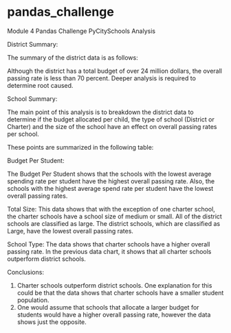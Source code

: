 # pandas_challenge
Module 4 Pandas Challenge
PyCitySchools Analysis

District Summary:
 
The summary of the district data is as follows:
 


Although the district has a total budget of over 24 million dollars, the overall passing rate is less than 70 percent. Deeper analysis is required to determine root caused.

School Summary:

The main point of this analysis is to breakdown the district data to determine if the budget allocated per child, the type of school (District or Charter) and the size of the school have an effect on overall passing rates per school.

These points are summarized in the following table:

 


Budget Per Student:

The Budget Per Student shows that the schools with the lowest average spending rate per student have the highest overall passing rate. Also, the schools with the highest average spend rate per student have the lowest overall passing rates.
 

Total Size:
This data shows that with the exception of one charter school, the charter schools have a school size of medium or small. All of the district schools are classified as large. The district schools, which are classified as Large, have the lowest overall passing rates.

 

School Type:
The data shows that charter schools have a higher overall passing rate. In the previous data chart, it shows that all charter schools outperform district schools.

 

Conclusions:

1.	Charter schools outperform district schools. One explanation for this could be that the data shows that charter schools have a smaller student population.
2.	One would assume that schools that allocate a larger budget for students would have a higher overall passing rate, however the data shows just the opposite. 
